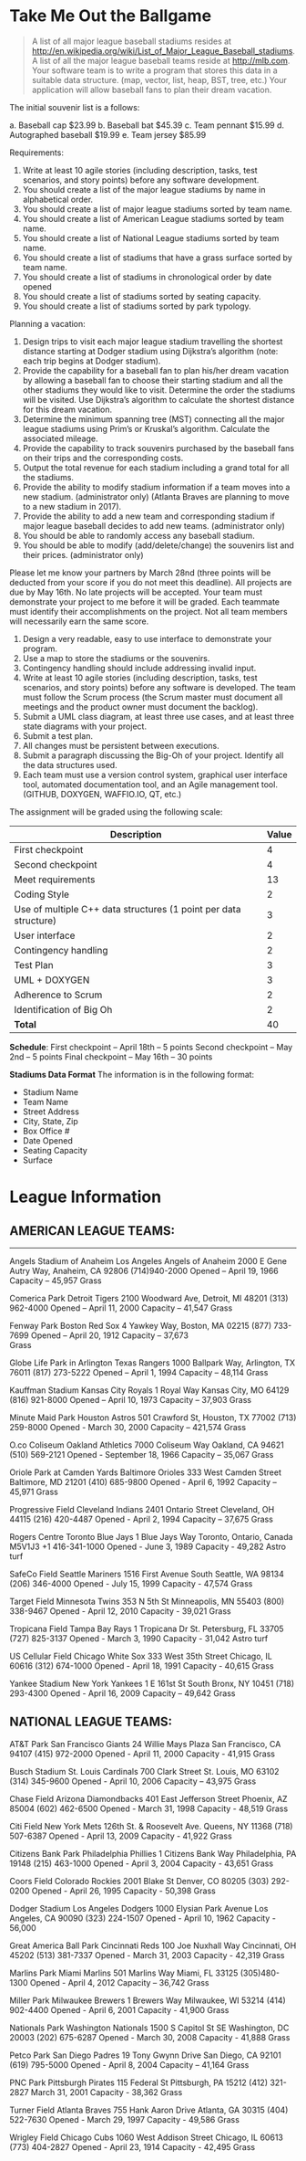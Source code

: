 # Take Me Out the Ballgame

>A list of all major league baseball stadiums resides at http://en.wikipedia.org/wiki/List_of_Major_League_Baseball_stadiums.  A list of all the major league baseball teams reside at http://mlb.com.  Your software team is to write a program that stores this data in a suitable data structure.  (map, vector, list, heap, BST, tree, etc.) Your application will allow baseball fans to plan their dream vacation.

The initial souvenir list is a follows:

a.  Baseball cap            $23.99
b.  Baseball bat            $45.39
c.  Team pennant            $15.99
d.  Autographed baseball    $19.99
e.  Team jersey             $85.99

Requirements:

1.  Write at least 10 agile stories (including description, tasks, test scenarios, and story points) before any software development.
2.  You should create a list of the major league stadiums by name in alphabetical order.
3.  You should create a list of major league stadiums sorted by team name.
4.  You should create a list of American League stadiums sorted by team name.
5.  You should create a list of National League stadiums sorted by team name.
6.  You should create a list of stadiums that have a grass surface sorted by team name.
7.  You should create a list of stadiums in chronological order by date opened
8.  You should create a list of stadiums sorted by seating capacity.
9.  You should create a list of stadiums sorted by park typology.

Planning a vacation:

1.  Design trips to visit each major league stadium travelling the shortest distance starting at Dodger stadium using Dijkstra’s algorithm (note: each trip begins at Dodger stadium).
2.  Provide the capability for a baseball fan to plan his/her dream vacation by allowing a baseball fan to choose their starting stadium and all the other stadiums they would like to visit.   Determine the order the stadiums will be visited. Use Dijkstra’s algorithm to calculate the shortest distance for this dream vacation.
3.  Determine the minimum spanning tree (MST) connecting all the major league stadiums using Prim’s or Kruskal’s algorithm. Calculate the associated mileage.
4.  Provide the capability to track souvenirs purchased by the baseball fans on their trips and the corresponding costs. 
5.  Output the total revenue for each stadium including a grand total for all the stadiums.
6.  Provide the ability to modify stadium information if a team moves into a new stadium. (administrator only) (Atlanta Braves are planning to move to a new stadium in 2017).
7.  Provide the ability to add a new team and corresponding stadium if major league baseball decides to add new teams. (administrator only)
8.  You should be able to randomly access any baseball stadium. 
9.  You should be able to modify (add/delete/change) the souvenirs list and their prices. (administrator only) 

Please let me know your partners by March 28nd (three points will be deducted from your score if you do not meet this deadline). All projects are due by May 16th.   No late projects will be accepted.  Your team must demonstrate your project to me before it will be graded.   Each teammate must identify their accomplishments on the project. Not all team members will necessarily earn the same score.

1.  Design a very readable, easy to use interface to demonstrate your program.  
2.  Use a map to store the stadiums or the souvenirs. 
3.  Contingency handling should include addressing invalid input. 
4.  Write at least 10 agile stories (including description, tasks, test scenarios, and story points) before any software is developed.  The team must follow the Scrum process (the Scrum master must document all meetings and the product owner must document the backlog).
5.  Submit a UML class diagram, at least three use cases, and at least three state diagrams with your project.
6.  Submit a test plan.
7.  All changes must be persistent between executions. 
8.  Submit a paragraph discussing the Big-Oh of your project. Identify all the data structures used. 
9.  Each team must use a version control system, graphical user interface tool, automated documentation tool, and an Agile management tool. (GITHUB, DOXYGEN, WAFFIO.IO, QT, etc.)




The assignment will be graded using the following scale:

Description | Value
----------- | --------
First checkpoint    |   4
Second checkpoint   |   4
Meet requirements   |   13
Coding Style        |   2
Use of multiple C++ data structures (1 point per data structure)   | 3
User interface      |   2
Contingency handling |   2
Test Plan           |   3
UML + DOXYGEN       |   3
Adherence to Scrum  |   2
Identification of Big Oh |  2
__Total__  | 40


__Schedule__:
First checkpoint – April 18th – 5 points
Second checkpoint – May 2nd – 5 points
Final checkpoint – May 16th – 30 points

__Stadiums Data Format__
The information is in the following format:
- Stadium Name
- Team Name
- Street Address
- City, State, Zip
- Box Office #
- Date Opened
- Seating Capacity
- Surface


# League Information
## AMERICAN LEAGUE TEAMS:
-----------------------------

Angels Stadium of Anaheim
Los Angeles Angels of Anaheim
2000 E Gene Autry Way, 
Anaheim, CA 92806
(714)940-2000
Opened – April 19, 1966
Capacity – 45,957
Grass

    
Comerica Park
Detroit Tigers
2100 Woodward Ave, 
Detroit, MI 48201
(313) 962-4000 
Opened – April 11, 2000
Capacity – 41,547
Grass


Fenway Park
Boston Red Sox
4 Yawkey Way, 
Boston, MA 02215
(877) 733-7699 
Opened – April 20, 1912
Capacity – 37,673  
Grass


Globe Life Park in Arlington
Texas Rangers
1000 Ballpark Way,
Arlington, TX 76011
(817) 273-5222 
Opened – April 1, 1994
Capacity – 48,114
Grass


Kauffman Stadium
Kansas City Royals
1 Royal Way
Kansas City, MO 64129
(816) 921-8000
Opened – April 10, 1973
Capacity – 37,903 
Grass


Minute Maid Park
Houston Astros
501 Crawford St,
Houston, TX 77002
(713) 259-8000
Opened - March 30, 2000
Capacity – 421,574
Grass

 

O.co Coliseum
Oakland Athletics
7000 Coliseum Way
Oakland, CA 94621
(510) 569-2121
Opened - September 18, 1966
Capacity – 35,067
Grass



Oriole Park at Camden Yards
Baltimore Orioles
333 West Camden Street
Baltimore, MD 21201
(410) 685-9800
Opened - April 6, 1992
Capacity – 45,971
Grass



Progressive Field
Cleveland Indians
2401 Ontario Street
Cleveland, OH 44115
(216) 420-4487
Opened - April 2, 1994
Capacity – 37,675
Grass



Rogers Centre
Toronto Blue Jays
1 Blue Jays Way
Toronto, Ontario, Canada M5V1J3
+1 416-341-1000
Opened - June 3, 1989
Capacity - 49,282
Astro turf


SafeCo Field
Seattle Mariners
1516 First Avenue South
Seattle, WA 98134
(206) 346-4000
Opened - July 15, 1999
Capacity - 47,574
Grass



Target Field
Minnesota Twins
353 N 5th St
Minneapolis, MN 55403
(800) 338-9467
Opened - April 12, 2010
Capacity - 39,021
Grass

Tropicana Field
Tampa Bay Rays
1 Tropicana Dr
St. Petersburg, FL 33705
(727) 825-3137
Opened - March 3, 1990
Capacity - 31,042 
Astro turf


US Cellular Field
Chicago White Sox
333 West 35th Street
Chicago, IL 60616
(312) 674-1000
Opened - April 18, 1991
Capacity - 40,615
Grass


Yankee Stadium
New York Yankees
1 E 161st St
South Bronx, NY 10451
(718) 293-4300
Opened - April 16, 2009
Capacity – 49,642
Grass



NATIONAL LEAGUE TEAMS:
--------------------------------

AT&T Park
San Francisco Giants
24 Willie Mays Plaza
San Francisco, CA 94107
(415) 972-2000
Opened - April 11, 2000
Capacity - 41,915
Grass


Busch Stadium
St. Louis Cardinals
700 Clark Street
St. Louis, MO 63102
(314) 345-9600
Opened - April 10, 2006
Capacity – 43,975
Grass


Chase Field
Arizona Diamondbacks
401 East Jefferson Street
Phoenix, AZ 85004
(602) 462-6500
Opened - March 31, 1998
Capacity - 48,519
Grass


Citi Field
New York Mets
126th St. & Roosevelt Ave.
Queens, NY 11368
(718) 507-6387
Opened - April 13, 2009
Capacity - 41,922
Grass


Citizens Bank Park
Philadelphia Phillies
1 Citizens Bank Way
Philadelphia, PA 19148
(215) 463-1000
Opened - April 3, 2004
Capacity - 43,651
Grass


Coors Field
Colorado Rockies
2001 Blake St
Denver, CO 80205
(303) 292-0200
Opened - April 26, 1995
Capacity - 50,398
Grass



Dodger Stadium
Los Angeles Dodgers
1000 Elysian Park Avenue
Los Angeles, CA 90090
(323) 224-1507
Opened - April 10, 1962
Capacity - 56,000


Great America Ball Park
Cincinnati Reds
100 Joe Nuxhall Way
Cincinnati, OH 45202
(513) 381-7337
Opened - March 31, 2003
Capacity - 42,319
Grass



Marlins Park
Miami Marlins
501 Marlins Way
Miami, FL 33125
(305)480-1300
Opened - April 4, 2012
Capacity – 36,742
Grass


Miller Park
Milwaukee Brewers
1 Brewers Way
Milwaukee, WI 53214
(414) 902-4400
Opened - April 6, 2001
Capacity - 41,900
Grass


Nationals Park
Washington Nationals
1500 S Capitol St SE
Washington, DC 20003
(202) 675-6287
Opened - March 30, 2008
Capacity - 41,888
Grass


Petco Park
San Diego Padres
19 Tony Gwynn Drive
San Diego, CA 92101
(619) 795-5000
Opened - April 8, 2004
Capacity – 41,164
Grass



PNC Park
Pittsburgh Pirates
115 Federal St
Pittsburgh, PA 15212
(412) 321-2827
March 31, 2001
Capacity - 38,362
Grass

Turner Field 
Atlanta Braves
755 Hank Aaron Drive
Atlanta, GA 30315
(404) 522-7630
Opened - March 29, 1997
Capacity - 49,586
Grass


Wrigley Field
Chicago Cubs
1060 West Addison Street
Chicago, IL 60613
(773) 404-2827
Opened - April 23, 1914
Capacity - 42,495
Grass

